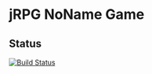# jRPG NoName Game

## Status
[![Build Status](https://jenkins.hope-lew.pl/buildStatus/icon?job=jRPG+No+Name)](https://jenkins.hope-lew.pl/job/jRPG%20No%20Name/)
